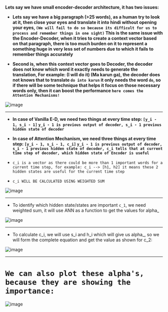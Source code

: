 **Lets say we have small encoder-decoder architecture, it has two issues:**

* **Lets say we have a big paragraph (>25 words), as a human try to look at it, then close your eyes and translate it into hindi without opening your eyes, ``(We will fail to do so because its difficult for us to process and remember things in one sight)`` This is the same issue with the Encoder-Decoder, when it tries to create a context vector based on that paragraph, there is too much burden on it to represent a something huge in very less set of numbers due to which it fails to remember things accurately**

* **Second is, when this context vector goes to Decoder, the decoder does not know which word it exactly needs to generate the translation, For example: (I will do it) (Ma karun ga), the decoder does not knows that to translate ``do into karun`` it only needs the word ``do``, so if there will be some technique that helps it focus on those necessary words only, then it can boost the performance ``here comes the Attention Mechanisms!``**

![image](https://github.com/user-attachments/assets/2668b468-cb30-490c-9a07-bba6d1065ba9)

---------

* **In case of Vanilla E-D, we need two things at every time step: ``[y_i - 1, s_i - 1]`` ``y_i - 1 is previous output of decoder, s_i - 1 previous hidden state of decoder``**

* **In case of Attention Mechanism, we need three things at every time step: ``[y_i - 1, s_i - 1, c_i]`` ``y_i - 1 is previous output of decoder, s_i - 1 previous hidden state of decoder, c_i tells that at current time step of decoder, which hidden state of Encoder is useful``**

* ``c_i is a vector as there could be more than 1 important words for a current time step, for example: c_i --> [h1, h2] it means these 2 hidden states are useful for the current time step``

* ``c_i WILL BE CALCULATED USING WEIGHTED SUM``

 
![image](https://github.com/user-attachments/assets/c5569d9d-0dff-41a8-b6b3-668a80ac257f)

-----------

* To identify which hidden state/states are important ``c_1``, we need weighted sum, it will use ANN as a function to get the values for alpha_

![image](https://github.com/user-attachments/assets/9113cca7-e56a-4d84-a557-18899999caeb)

------------

* To calculate c_i, we will use s_i and h_i which will give us alpha_, so we will form the complete equation and get the value as shown for c_2:
  
![image](https://github.com/user-attachments/assets/935c8a0f-563f-416e-a415-fa6f60e2a888)

------------

# ``We can also plot these alpha's, because they are showing the importance:``

![image](https://github.com/user-attachments/assets/7a6c9c35-c112-42f3-ba98-a82ea04fef78)



